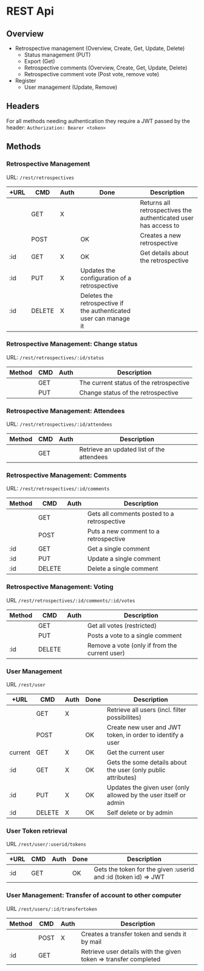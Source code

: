 # REST Api

## Overview

* Retrospective management (Overview, Create, Get, Update, Delete)
  * Status management (PUT)
  * Export (Get)
  * Retrospective comments (Overview, Create, Get, Update, Delete)
  * Retrospective comment vote (Post vote, remove vote)
* Register
  * User management (Update, Remove)

## Headers
For all methods needing authentication they require a JWT passed by the header:
`Authorization: Bearer <token>`

## Methods

### Retrospective Management

URL: `/rest/retrospectives`

| +URL    | CMD    | Auth | Done | Description                                                       |
|---------|--------|------|------|-------------------------------------------------------------------|
|         | GET    | X    |      | Returns all retrospectives the authenticated user has access to   |
|         | POST   |      | OK   | Creates a new retrospective                                       |
| :id     | GET    | X    | OK   | Get details about the retrospective                               |
| :id     | PUT    | X    | Updates the configuration of a retrospective                      |
| :id     | DELETE | X    | Deletes the retrospective if the authenticated user can manage it |

### Retrospective Management: Change status

URL: `/rest/retrospectives/:id/status`

| Method  | CMD    | Auth |Description                                                        |
|---------|--------|------|-------------------------------------------------------------------|
|         | GET    |      | The current status of the retrospective                           |
|         | PUT    |      | Change status of the retrospective                                |

### Retrospective Management: Attendees

URL: `/rest/retrospectives/:id/attendees`

| Method  | CMD    | Auth |Description                                                        |
|---------|--------|------|-------------------------------------------------------------------|
|         | GET    |      | Retrieve an updated list of the attendees                         |

### Retrospective Management: Comments

URL: `/rest/retrospectives/:id/comments`

| Method  | CMD    | Auth |Description                                                        |
|---------|--------|------|-------------------------------------------------------------------|
|         | GET    |      | Gets all comments posted to a retrospective                       |
|         | POST   |      | Puts a new comment to a retrospective                             |
| :id     | GET    |      | Get a single comment                                              |
| :id     | PUT    |      | Update a single comment                                           |
| :id     | DELETE |      | Delete a single comment                                           |

### Retrospective Management: Voting

URL `/rest/retrospectives/:id/comments/:id/votes`

| Method  | CMD    | Auth |Description                                                        |
|---------|--------|------|-------------------------------------------------------------------|
|         | GET    |      | Get all votes (restricted)                                        |
|         | PUT    |      | Posts a vote to a single comment                                  |
| :id     | DELETE |      | Remove a vote (only if from the current user)                     |

### User Management

URL `/rest/user`

| +URL    | CMD    | Auth | Done | Description                                                       |
|---------|--------|------|------|-------------------------------------------------------------------|
|         | GET    | X    |      | Retrieve all users (incl. filter possibilites)                    |
|         | POST   |      | OK   | Create new user and JWT token, in order to identify a user        |
| current | GET    | X    | OK   | Get the current user                                              |
| :id     | GET    | X    | OK   | Gets the some details about the user (only public attributes)     |
| :id     | PUT    | X    | OK   | Updates the given user (only allowed by the user itself or admin  |
| :id     | DELETE | X    | OK   | Self delete or by admin                                           |

### User Token retrieval

URL `/rest/user/:userid/tokens`

| +URL    | CMD    | Auth | Done | Description                                                       |
|---------|--------|------|------|-------------------------------------------------------------------|
| :id     | GET    |      | OK   | Gets the token for the given :userid and :id (token id) => JWT    |


### User Management: Transfer of account to other computer

URL `/rest/users/:id/transfertoken`

| Method  | CMD    | Auth |Description                                                        |
|---------|--------|------|-------------------------------------------------------------------|
|         | POST   | X    | Creates a transfer token and sends it by mail                     |
| :id     | GET    |      | Retrieve user details with the given token => transfer completed  |

